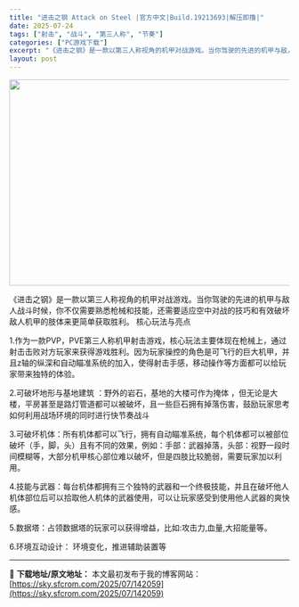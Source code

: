 ```yaml
---
title: "进击之钢 Attack on Steel |官方中文|Build.19213693|解压即撸|"
date: 2025-07-24
tags: ["射击", "战斗", "第三人称", "节奏"]
categories: ["PC游戏下载"]
excerpt: "《进击之钢》是一款以第三人称视角的机甲对战游戏。当你驾驶的先进的机甲与敌人战斗时候，你不仅需要熟悉枪械和技能，还需要适应空中对战的技巧和有效破坏敌人机甲的肢体来更简单获取胜利。 核心玩法与亮点 1.作为一款PVP，PVE第三人称机甲射击游戏，核心玩法主要体现在枪械上，通过射击击败对方玩家来获得游戏胜&hellip;"
layout: post
---
```


<img class="aligncenter size-full wp-image-141798" src="https://sky.sfcrom.com/wp-content/uploads/2025/07/2025072301461375.webp" alt="" width="660" height="370" />

《进击之钢》是一款以第三人称视角的机甲对战游戏。当你驾驶的先进的机甲与敌人战斗时候，你不仅需要熟悉枪械和技能，还需要适应空中对战的技巧和有效破坏敌人机甲的肢体来更简单获取胜利。
核心玩法与亮点

1.作为一款PVP，PVE第三人称机甲射击游戏，核心玩法主要体现在枪械上，通过射击击败对方玩家来获得游戏胜利。因为玩家操控的角色是可飞行的巨大机甲，并且z轴的纵深和自动瞄准系统的加入，使得射击手感，移动操作等方面都可以给玩家带来独特的体验。

2.可破坏地形与基地建筑 ：野外的岩石，基地的大楼可作为掩体 ，但无论是大楼，平房甚至是路灯管道都可以被破坏，且一些巨石拥有掉落伤害，鼓励玩家思考如何利用战场环境的同时进行快节奏战斗

3.可破坏机体：所有机体都可以飞行，拥有自动瞄准系统，每个机体都可以被部位破坏（手，脚，头）且有不同的效果，例如：手部：武器掉落，头部：视野一段时间模糊等，大部分机甲核心部位难以破坏，但是四肢比较脆弱，需要玩家加以利用。

4.技能与武器：每台机体都拥有三个独特的武器和一个终极技能，并且在破坏他人机体部位后可以拾取他人机体的武器使用，可以让玩家感受到使用他人武器的爽快感。

5.数据塔：占领数据塔的玩家可以获得增益，比如:攻击力,血量,大招能量等。

6.环境互动设计： 环境变化，推进辅助装置等

---
📖 **下载地址/原文地址：** 本文最初发布于我的博客网站：[https://sky.sfcrom.com/2025/07/142059](https://sky.sfcrom.com/2025/07/142059)
